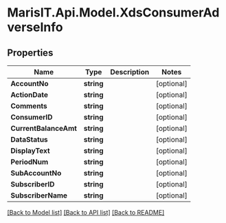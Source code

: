 
# MarisIT.Api.Model.XdsConsumerAdverseInfo

## Properties

Name | Type | Description | Notes
------------ | ------------- | ------------- | -------------
**AccountNo** | **string** |  | [optional] 
**ActionDate** | **string** |  | [optional] 
**Comments** | **string** |  | [optional] 
**ConsumerID** | **string** |  | [optional] 
**CurrentBalanceAmt** | **string** |  | [optional] 
**DataStatus** | **string** |  | [optional] 
**DisplayText** | **string** |  | [optional] 
**PeriodNum** | **string** |  | [optional] 
**SubAccountNo** | **string** |  | [optional] 
**SubscriberID** | **string** |  | [optional] 
**SubscriberName** | **string** |  | [optional] 

[[Back to Model list]](../README.md#documentation-for-models)
[[Back to API list]](../README.md#documentation-for-api-endpoints)
[[Back to README]](../README.md)


